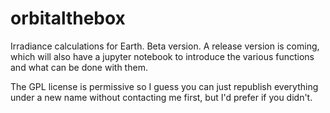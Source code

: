 # orbitalthebox
Irradiance calculations for Earth. Beta version. A release version is coming, which will also have a jupyter notebook to introduce the various functions and what can be done with them.

The GPL license is permissive so I guess you can just republish everything under a new name without contacting me first, but I'd prefer if you didn't.
